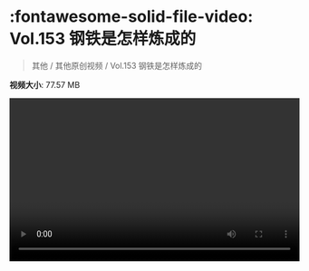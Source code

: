 # :fontawesome-solid-file-video: Vol.153 钢铁是怎样炼成的

> 其他 / 其他原创视频 / Vol.153 钢铁是怎样炼成的

**视频大小**: 77.57 MB

<video id="V-5e66a1a681e2bb46d4b5d9998fba15e1" width="512" height="288" preload="none" playsinline webkit-playsinline></video>
